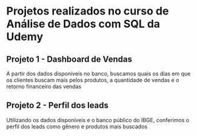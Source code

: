 # Projetos realizados no curso de Análise de Dados com SQL da Udemy

## Projeto 1 - Dashboard de Vendas
A partir dos dados disponíveis no banco, buscamos quais os dias em que os clientes buscam mais pelos produtos, a quantidade de vendas e o retorno financeiro das vendas

## Projeto 2 - Perfil dos leads
Utilizando os dados disponíveis e o banco público do IBGE, conferimos o perfil dos leads como gênero e produtos mais buscados

